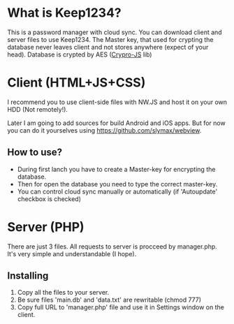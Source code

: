 # What is Keep1234?
This is a password manager with cloud sync.
You can download client and server files to use Keep1234.
The Master key, that used for crypting the database never leaves client and not stores anywhere (expect of your head).
Database is crypted by AES ([Crypro-JS](https://github.com/brix/crypto-js) lib)

# Client (HTML+JS+CSS)
I recommend you to use client-side files with NW.JS and host it on your own HDD (Not remotely!). 

Later I am going to add sources for build Android and iOS apps. But for now you can do it yourselves using https://github.com/slymax/webview.
## How to use?
- During first lanch you have to create a Master-key for encrypting the database.
- Then for open the database you need to type the correct master-key.
- You can control cloud sync manually or automatically (if 'Autoupdate' checkbox is checked)
# Server (PHP)
There are just 3 files. All requests to server is procceed by manager.php. It's very simple and understandable (I hope).
## Installing
1. Copy all the files to your server.
2. Be sure files 'main.db' and 'data.txt' are rewritable (chmod 777)
3. Copy full URL to 'manager.php' file and use it in Settings window on the client.
